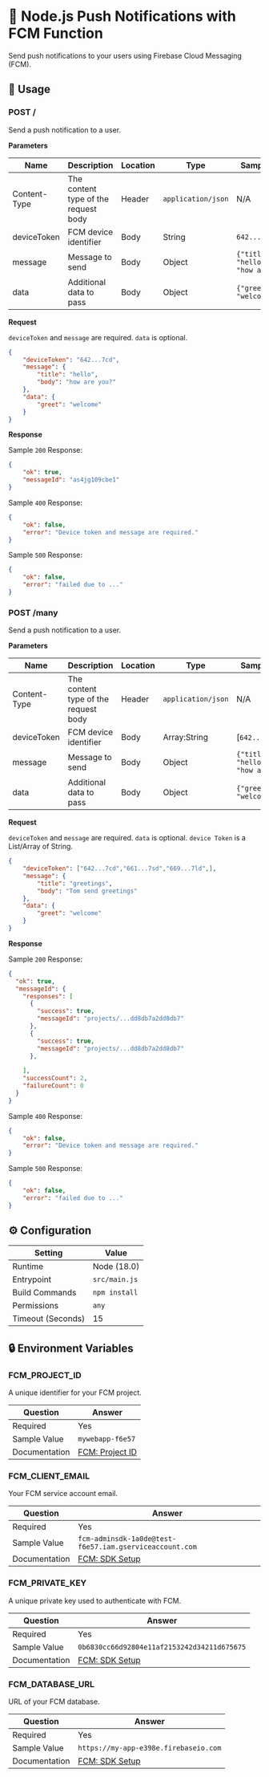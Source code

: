 # 🔔 Node.js Push Notifications with FCM Function

Send push notifications to your users using Firebase Cloud Messaging (FCM).

## 🧰 Usage

### POST /

Send a push notification to a user.

**Parameters**

| Name         | Description                          | Location | Type               | Sample Value   |
| ------------ | ------------------------------------ | -------- | ------------------ | -------------- |
| Content-Type | The content type of the request body | Header   | `application/json` | N/A            |
| deviceToken  | FCM device identifier                | Body     | String             | `642...7cd`    |
| message      | Message to send                      | Body     | Object             | `{"title": "hello","body": "how are you?"}` |
| data      | Additional data to pass                         | Body     | Object             | `{"greet": "welcome"}` |

**Request**

`deviceToken` and `message` are required. `data` is optional.


```json
{
    "deviceToken": "642...7cd",
    "message": {
        "title": "hello",
        "body": "how are you?"
    },
    "data": {
        "greet": "welcome" 
    }    
}
```


**Response**

Sample `200` Response:

```json
{
    "ok": true,
    "messageId": "as4jg109cbe1"
}
```

Sample `400` Response:

```json
{
    "ok": false,
    "error": "Device token and message are required."
}
```

Sample `500` Response:

```json
{
    "ok": false,
    "error": "failed due to ..."
}
```
### POST /many

Send a push notification to a user.

**Parameters**

| Name         | Description                          | Location | Type               | Sample Value   |
| ------------ | ------------------------------------ | -------- | ------------------ | -------------- |
| Content-Type | The content type of the request body | Header   | `application/json` | N/A            |
| deviceToken  | FCM device identifier                | Body     | Array:String             | [`642...7cd`]    |
| message      | Message to send                      | Body     | Object             | `{"title": "hello","body": "how are you?"}` |
| data      | Additional data to pass                         | Body     | Object             | `{"greet": "welcome"}` |

**Request**

`deviceToken` and `message` are required. `data` is optional.
`device Token` is a List/Array of String.


```json
{
    "deviceToken": ["642...7cd","661...7sd","669...7ld",],
    "message": {
        "title": "greetings",
        "body": "Tom send greetings"
    },
    "data": {
        "greet": "welcome" 
    }    
}
```





**Response**

Sample `200` Response:


```json
{
  "ok": true,
  "messageId": {
    "responses": [
      {
        "success": true,
        "messageId": "projects/...dd8db7a2dd8db7"
      },
      {
        "success": true,
        "messageId": "projects/...dd8db7a2dd8db7"
      },
   
    ],
    "successCount": 2,
    "failureCount": 0
  }
}
```


Sample `400` Response:

```json
{
    "ok": false,
    "error": "Device token and message are required."
}
```

Sample `500` Response:

```json
{
    "ok": false,
    "error": "failed due to ..."
}
```

## ⚙️ Configuration

| Setting           | Value         |
| ----------------- | ------------- |
| Runtime           | Node (18.0)   |
| Entrypoint        | `src/main.js` |
| Build Commands    | `npm install` |
| Permissions       | `any`         |
| Timeout (Seconds) | 15            |

## 🔒 Environment Variables

### FCM_PROJECT_ID

A unique identifier for your FCM project.

| Question      | Answer                                                                                             |
| ------------- | -------------------------------------------------------------------------------------------------- |
| Required      | Yes                                                                                                |
| Sample Value  | `mywebapp-f6e57`                                                                                   |
| Documentation | [FCM: Project ID](https://firebase.google.com/docs/projects/learn-more#project-id)                 |

### FCM_CLIENT_EMAIL

Your FCM service account email.

| Question      | Answer                                                                                             |
| ------------- | -------------------------------------------------------------------------------------------------- |
| Required      | Yes                                                                                                |
| Sample Value  | `fcm-adminsdk-1a0de@test-f6e57.iam.gserviceaccount.com`                                            |
| Documentation | [FCM: SDK Setup](https://firebase.google.com/docs/admin/setup#initialize_the_sdk_in_non-google_environments) |

### FCM_PRIVATE_KEY

A unique private key used to authenticate with FCM.

| Question      | Answer                                                                                             |
| ------------- | -------------------------------------------------------------------------------------------------- |
| Required      | Yes                                                                                                |
| Sample Value | `0b6830cc66d92804e11af2153242d34211d675675`                                                         |
| Documentation | [FCM: SDK Setup](https://firebase.google.com/docs/admin/setup#initialize_the_sdk_in_non-google_environments) |

### FCM_DATABASE_URL

URL of your FCM database.

| Question      | Answer                                                                                             |
| ------------- | -------------------------------------------------------------------------------------------------- |
| Required      | Yes                                                                                                |
| Sample Value | `https://my-app-e398e.firebaseio.com`                                                               |
| Documentation | [FCM: SDK Setup](https://firebase.google.com/docs/admin/setup#initialize_the_sdk_in_non-google_environments) |